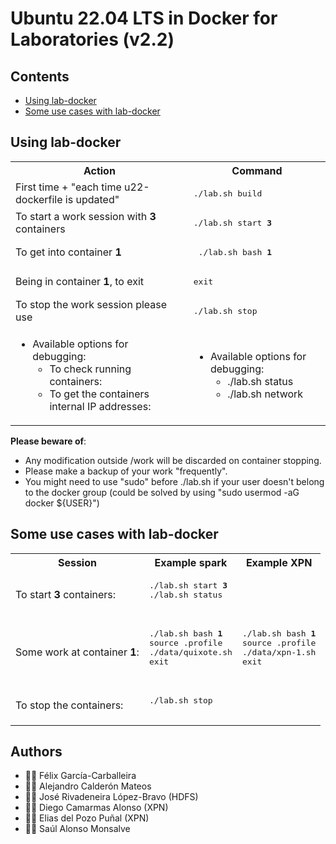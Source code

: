 # Ubuntu 22.04 LTS in Docker for Laboratories (v2.2)

## Contents

 * [Using lab-docker](https://github.com/acaldero/lab-docker/blob/main/README.md#using-lab-docker)
 * [Some use cases with lab-docker](https://github.com/acaldero/lab-docker/blob/main/README.md#some-use-cases-with-lab-docker)


## Using lab-docker

<html>
 <table>
  <tr>
  <th>Action</th>
  <th>Command</th>
  </tr>

  <tr>
  <td> First time + "each time u22-dockerfile is updated"  </td>
  <td><pre>./lab.sh build</pre>
  </td>
  </tr>

  <tr>
  <td> To start a work session with <b>3</b> containers </td>
  <td><pre>./lab.sh start <b>3</b></pre>
  </td>
  </tr>

  <tr>
  <td> To get into container <b>1</b>  </td>
  <td><pre> ./lab.sh bash <b>1</b></pre>
  </td>
  </tr>

  <tr>
  <td> Being in container <b>1</b>, to exit  </td>
  <td>   <pre>exit</pre>  </td>
  </tr>

  <tr>
  <td>To stop the work session please use  </td>
  <td><pre>./lab.sh stop</pre>
  </td>
  </tr>

  <tr>
  <td>
</html>

  * Available options for debugging:
    * To check running containers:
    * To get the containers internal IP addresses:
  
<html>
  </td>
  <td>
</html>

  * Available options for debugging:
    * ./lab.sh status
    * ./lab.sh network

<html>
  </td>
  </tr>
 </table>
</html>

**Please beware of**:
  * Any modification outside /work will be discarded on container stopping.
  * Please make a backup of your work "frequently".
  * You might need to use "sudo" before ./lab.sh if your user doesn't belong to the docker group (could be solved by using "sudo usermod -aG docker ${USER}")


## Some use cases with lab-docker

<html>
 <table>
  <tr>
  <th>Session</th>
  <th>Example spark</th>
  <th>Example XPN</th>
  </tr>

  <tr>
  <td>
    To start <b>3</b> containers:
  </td>
  <td colspan="2">
   <pre>
./lab.sh start <b>3</b>
./lab.sh status
   </pre>
  </td>
  </tr>

  <tr>
  <td>
    Some work at container <b>1</b>:
  </td>
  <td>
   <pre>
./lab.sh bash <b>1</b>
source .profile
./data/quixote.sh
exit
   </pre>
  </td>
  <td>
   <pre>
./lab.sh bash <b>1</b>
source .profile
./data/xpn-1.sh
exit
   </pre>
  </td>
  </tr>

  <tr>
  <td>
     To stop the containers:
  </td>
  <td colspan="2">
   <pre>
./lab.sh stop
   </pre>
  </td>
  </tr>

 </table>
</html>


## Authors
* :technologist: Félix García-Carballeira
* :technologist: Alejandro Calderón Mateos
* :technologist: José Rivadeneira López-Bravo (HDFS)
* :technologist: Diego Camarmas Alonso (XPN)
* :technologist: Elias del Pozo Puñal (XPN)
* :technologist: Saúl Alonso Monsalve

